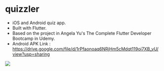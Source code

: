 # quizzler
- iOS and Android quiz app.
- Built with Flutter.
- Based on the project in Angela Yu's The Complete Flutter Developer Bootcamp in Udemy.
- Android APK Link : https://drive.google.com/file/d/1rPfaonoaq6NRjHm5cMdqt119oi7XB_vU/view?usp=sharing 
<img src = "https://raw.githubusercontent.com/londonappbrewery/Images/master/quizzler-demo.gif">
